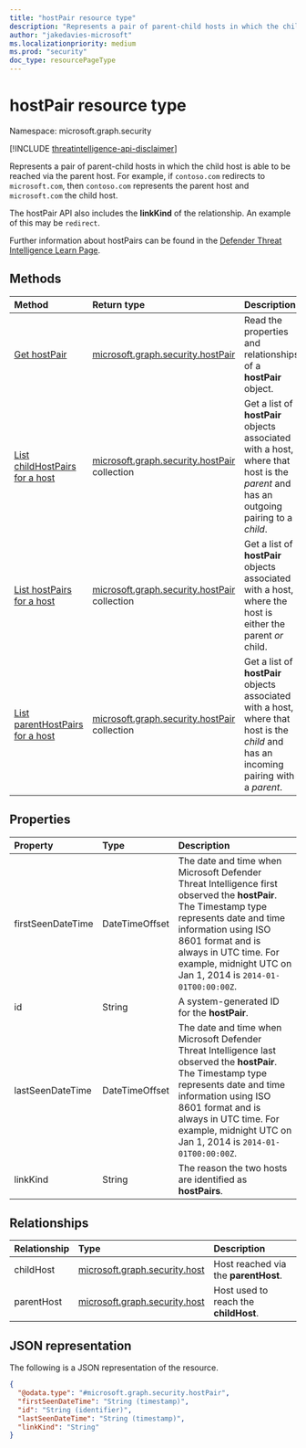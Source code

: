 ```yaml
---
title: "hostPair resource type"
description: "Represents a pair of parent-child hosts in which the child host able to be reached via the parent host."
author: "jakedavies-microsoft"
ms.localizationpriority: medium
ms.prod: "security"
doc_type: resourcePageType
---
```


# hostPair resource type

Namespace: microsoft.graph.security

[!INCLUDE [threatintelligence-api-disclaimer](../../includes/threatintelligence-api-disclaimer.md)]

Represents a pair of parent-child hosts in which the child host is able to be reached via the parent host. For example, if `contoso.com` redirects to `microsoft.com`, then `contoso.com` represents the parent host and `microsoft.com` the child host. 

The hostPair API also includes the **linkKind** of the relationship. An example of this may be `redirect`.

Further information about hostPairs can be found in the [Defender Threat Intelligence Learn Page](/defender/threat-intelligence/data-sets#host-pairs).


## Methods

|Method|Return type|Description|
|:---|:---|:---|
|[Get hostPair](../api/security-hostpair-get.md)|[microsoft.graph.security.hostPair](../resources/security-hostpair.md)|Read the properties and relationships of a **hostPair** object.|
|[List childHostPairs for a host](../api/security-host-list-childhostpairs.md)|[microsoft.graph.security.hostPair](../resources/security-hostpair.md) collection|Get a list of **hostPair** objects associated with a host, where that host is the *parent* and has an outgoing pairing to a *child*.|
|[List hostPairs for a host](../api/security-host-list-hostpairs.md)|[microsoft.graph.security.hostPair](../resources/security-hostpair.md) collection|Get a list of **hostPair** objects associated with a host, where the host is either the parent *or* child.|
|[List parentHostPairs for a host](../api/security-host-list-parenthostpairs.md)|[microsoft.graph.security.hostPair](../resources/security-hostpair.md) collection|Get a list of **hostPair** objects associated with a host, where that host is the *child* and has an incoming pairing with a *parent*.|

## Properties

|Property|Type|Description|
|:---|:---|:---|
|firstSeenDateTime|DateTimeOffset|The date and time when Microsoft Defender Threat Intelligence first observed the **hostPair**. The Timestamp type represents date and time information using ISO 8601 format and is always in UTC time. For example, midnight UTC on Jan 1, 2014 is `2014-01-01T00:00:00Z`.|
|id|String|A system-generated ID for the **hostPair**.|
|lastSeenDateTime|DateTimeOffset|The date and time when Microsoft Defender Threat Intelligence last observed the **hostPair**. The Timestamp type represents date and time information using ISO 8601 format and is always in UTC time. For example, midnight UTC on Jan 1, 2014 is `2014-01-01T00:00:00Z`.|
|linkKind|String|The reason the two hosts are identified as **hostPairs**.|

## Relationships

|Relationship|Type|Description|
|:---|:---|:---|
|childHost|[microsoft.graph.security.host](../resources/security-host.md)|Host reached via the **parentHost**.|
|parentHost|[microsoft.graph.security.host](../resources/security-host.md)|Host used to reach the **childHost**.|

## JSON representation

The following is a JSON representation of the resource.

<!-- {
  "blockType": "resource",
  "keyProperty": "id",
  "@odata.type": "microsoft.graph.security.hostPair",
  "openType": false
}
-->

``` json
{
  "@odata.type": "#microsoft.graph.security.hostPair",
  "firstSeenDateTime": "String (timestamp)",
  "id": "String (identifier)",
  "lastSeenDateTime": "String (timestamp)",
  "linkKind": "String"
}
```
